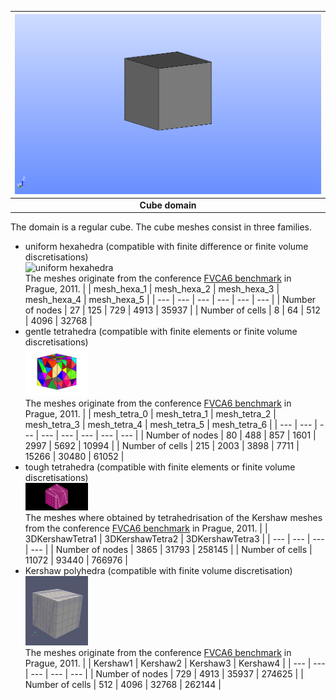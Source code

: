 </center>

| ![logo](UnitCube.png) |
|:--:|
| **Cube domain** |

</center>

The domain is a regular cube.
The cube meshes consist in three families.
- uniform hexahedra  (compatible with finite difference or finite volume discretisations)  
  <img src="3DHexaèdres/mesh_hexa_2.jpg" alt="uniform hexahedra" width="100"/>  
  The meshes originate from the conference [FVCA6 benchmark](https://github.com/ndjinga/FVCA\_Meshes) in Prague, 2011.
  | | mesh\_hexa\_1 | mesh\_hexa\_2 | mesh\_hexa\_3 | mesh\_hexa\_4 | mesh\_hexa\_5 |
  | --- | --- | --- | --- | --- | --- |
  | Number of nodes | 27 | 125 | 729 | 4913 | 35937 |
  | Number of cells | 8 | 64 | 512 | 4096 | 32768 |
- gentle tetrahedra (compatible with finite elements or finite volume discretisations)  
  <img src="3DTetrahedra/mesh_tetra_0.jpg" alt="gentle tetrahedra" width="100"/>  
  The meshes originate from the conference [FVCA6 benchmark](https://github.com/ndjinga/FVCA\_Meshes) in Prague, 2011.
  |  | mesh\_tetra\_0 | mesh\_tetra\_1 | mesh\_tetra\_2 | mesh\_tetra\_3 | mesh\_tetra\_4 | mesh\_tetra\_5 | mesh\_tetra\_6 |
  | --- | --- | --- | --- | --- | --- | --- | --- |
  | Number of nodes | 80 | 488 | 857 | 1601 | 2997 | 5692 | 10994 |
  | Number of cells | 215 | 2003 | 3898 | 7711 | 15266 | 30480 | 61052 |
- tough tetrahedra (compatible with finite elements or finite volume discretisations)  
  <img src="3DTetrahedra_Kershaw/3DKershaw1.png" alt="bad tetrahedra" width="100"/>  
  The meshes where obtained by tetrahedrisation of the Kershaw meshes from the conference [FVCA6 benchmark](https://github.com/ndjinga/FVCA\_Meshes) in Prague, 2011.
  |  | 3DKershawTetra1 | 3DKershawTetra2 | 3DKershawTetra3 |
  | --- | --- | --- | --- |
  | Number of nodes | 3865 | 31793 | 258145 |
  | Number of cells | 11072 | 93440 | 766976 |
- Kershaw polyhedra (compatible with finite volume discretisation)  
  <img src="3DKershaw/kershaw.png" alt="Kershaw polyhedra" width="100"/>  
  The meshes originate from the conference [FVCA6 benchmark](https://github.com/ndjinga/FVCA\_Meshes) in Prague, 2011.
  |  | Kershaw1 | Kershaw2 | Kershaw3 | Kershaw4 |
  | --- | --- | --- | --- | --- |
  | Number of nodes | 729 | 4913 | 35937 | 274625 |
  | Number of cells | 512 | 4096 | 32768 | 262144 |

